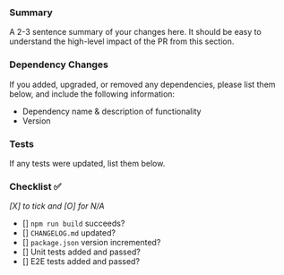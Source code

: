 ### Summary
A 2-3 sentence summary of your changes here. It should be easy to understand the high-level impact of the PR from this section.

### Dependency Changes
If you added, upgraded, or removed any dependencies, please list them below, and include the following information:
- Dependency name & description of functionality
- Version

### Tests
If any tests were updated, list them below.

### Checklist ✅
_[X] to tick and [O] for N/A_
- [] `npm run build` succeeds?
- [] `CHANGELOG.md` updated?
- [] `package.json` version incremented?
- [] Unit tests added and passed?
- [] E2E tests added and passed?